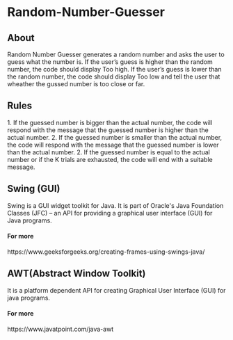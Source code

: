 # Random-Number-Guesser
<h2>About</h2>
Random Number Guesser generates a random number and asks the user to guess what the number is. If the user’s guess is higher than the random number, the code should display Too high. If the user’s guess is lower than the random number, the code should display Too low and tell the user that wheather the gussed number is too close or far.

<h2>Rules</h2>
1. If the guessed number is bigger than the actual number, the code will respond with the message that the guessed number is higher than the actual number.
2. If the guessed number is smaller than the actual number, the code will respond with the message that the guessed number is lower than the actual number.
2. If the guessed number is equal to the actual number or if the K trials are exhausted, the code will end with a suitable message.

<h2>Swing (GUI) </h2>
Swing is a GUI widget toolkit for Java. It is part of Oracle's Java Foundation Classes (JFC) – an API for providing a graphical user interface (GUI) for Java programs.
<h4>For more</h4> https://www.geeksforgeeks.org/creating-frames-using-swings-java/

 <h2> AWT(Abstract Window Toolkit) </h2>
It is a platform dependent API for creating Graphical User Interface (GUI) for java programs.
<h4>For more</h4>https://www.javatpoint.com/java-awt
<br>
